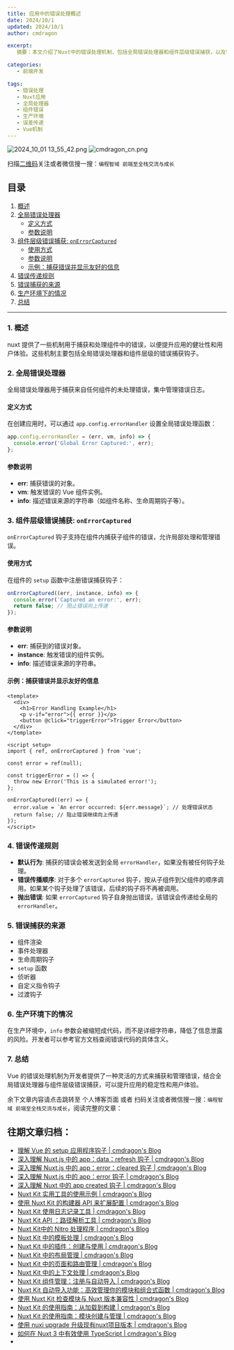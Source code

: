 ```yaml
---
title: 应用中的错误处理概述
date: 2024/10/1
updated: 2024/10/1
author: cmdragon

excerpt:
   摘要：本文介绍了Nuxt中的错误处理机制，包括全局错误处理器和组件层级错误捕获，以及错误传递规则和生产环境下的处理方式

categories:
   - 前端开发

tags:
   - 错误处理
   - Nuxt应用
   - 全局处理器
   - 组件错误
   - 生产环境
   - 误差传递
   - Vue机制
---
```


<img src="https://static.amd794.com/blog/images/2024_10_01 13_55_42.png@blog" title="2024_10_01 13_55_42.png" alt="2024_10_01 13_55_42.png"/>

<img src="https://api2.cmdragon.cn/upload/cmder/20250304_012821924.jpg" title="cmdragon_cn.png" alt="cmdragon_cn.png"/>


扫描[二维码](https://api2.cmdragon.cn/upload/cmder/20250304_012821924.jpg)关注或者微信搜一搜：`编程智域 前端至全栈交流与成长`



## 目录

1. [概述](#1-概述)
2. [全局错误处理器](#2-全球错误处理器)
   - [定义方式](#定义方式)
   - [参数说明](#参数说明)
3. [组件层级错误捕获: `onErrorCaptured`](#3-组件层级错误捕获-onerrorcaptured)
   - [使用方式](#使用方式)
   - [参数说明](#参数说明-1)
   - [示例：捕获错误并显示友好的信息](#示例捕获错误并显示友好的信息)
4. [错误传递规则](#4-错误传递规则)
5. [错误捕获的来源](#5-错误捕获的来源)
6. [生产环境下的情况](#6-生产环境下的情况)
7. [总结](#7-总结)

---

### 1. 概述

nuxt 提供了一些机制用于捕获和处理组件中的错误，以便提升应用的健壮性和用户体验。这些机制主要包括全局错误处理器和组件层级的错误捕获钩子。

### 2. 全局错误处理器

全局错误处理器用于捕获来自任何组件的未处理错误，集中管理错误日志。

#### 定义方式

在创建应用时，可以通过 `app.config.errorHandler` 设置全局错误处理函数：

```javascript
app.config.errorHandler = (err, vm, info) => {
  console.error('Global Error Captured:', err);
};
```

#### 参数说明

- **err**: 捕获错误的对象。
- **vm**: 触发错误的 Vue 组件实例。
- **info**: 描述错误来源的字符串（如组件名称、生命周期钩子等）。

### 3. 组件层级错误捕获: `onErrorCaptured`

`onErrorCaptured` 钩子支持在组件内捕获子组件的错误，允许局部处理和管理错误。

#### 使用方式

在组件的 `setup` 函数中注册错误捕获钩子：

```javascript
onErrorCaptured((err, instance, info) => {
  console.error('Captured an error:', err);
  return false; // 阻止错误向上传递
});
```

#### 参数说明

- **err**: 捕获到的错误对象。
- **instance**: 触发错误的组件实例。
- **info**: 描述错误来源的字符串。

#### 示例：捕获错误并显示友好的信息

```vue
<template>
  <div>
    <h1>Error Handling Example</h1>
    <p v-if="error">{{ error }}</p>
    <button @click="triggerError">Trigger Error</button>
  </div>
</template>

<script setup>
import { ref, onErrorCaptured } from 'vue';

const error = ref(null);

const triggerError = () => {
  throw new Error('This is a simulated error!');
};

onErrorCaptured((err) => {
  error.value = `An error occurred: ${err.message}`; // 处理错误状态
  return false; // 阻止错误继续向上传递
});
</script>
```

### 4. 错误传递规则

- **默认行为**: 捕获的错误会被发送到全局 `errorHandler`，如果没有被任何钩子处理。
- **错误传播顺序**: 对于多个 `errorCaptured` 钩子，按从子组件到父组件的顺序调用。如果某个钩子处理了该错误，后续的钩子将不再被调用。
- **抛出错误**: 如果 `errorCaptured` 钩子自身抛出错误，该错误会传递给全局的 `errorHandler`。

### 5. 错误捕获的来源

- 组件渲染
- 事件处理器
- 生命周期钩子
- `setup` 函数
- 侦听器
- 自定义指令钩子
- 过渡钩子

### 6. 生产环境下的情况

在生产环境中，`info` 参数会被缩短成代码，而不是详细字符串，降低了信息泄露的风险。开发者可以参考官方文档查阅错误代码的具体含义。

### 7. 总结

Vue 的错误处理机制为开发者提供了一种灵活的方式来捕获和管理错误，结合全局错误处理器与组件层级错误捕获，可以提升应用的稳定性和用户体验。


余下文章内容请点击跳转至 个人博客页面 或者 扫码关注或者微信搜一搜：`编程智域 前端至全栈交流与成长`，阅读完整的文章：

## 往期文章归档：

- [理解 Vue 的 setup 应用程序钩子 | cmdragon's Blog](https://blog.cmdragon.cn/posts/405db1302a23/)
- [深入理解 Nuxt.js 中的 app：data：refresh 钩子 | cmdragon's Blog](https://blog.cmdragon.cn/posts/6f0c4f34bc45/)
- [深入理解 Nuxt.js 中的 app：error：cleared 钩子 | cmdragon's Blog](https://blog.cmdragon.cn/posts/732d62232fb8/)
- [深入理解 Nuxt.js 中的 app：error 钩子 | cmdragon's Blog](https://blog.cmdragon.cn/posts/cb83a085e7a4/)
- [深入理解 Nuxt 中的 app created 钩子 | cmdragon's Blog](https://blog.cmdragon.cn/posts/188ad06ef45a/)
- [Nuxt Kit 实用工具的使用示例 | cmdragon's Blog](https://blog.cmdragon.cn/posts/a66da411afd2/)
- [使用 Nuxt Kit 的构建器 API 来扩展配置 | cmdragon's Blog](https://blog.cmdragon.cn/posts/f6e87c3cf111/)
- [Nuxt Kit 使用日志记录工具 | cmdragon's Blog](https://blog.cmdragon.cn/posts/37ad5a680e7d/)
- [Nuxt Kit API ：路径解析工具 | cmdragon's Blog](https://blog.cmdragon.cn/posts/441492dbf6ae/)
- [Nuxt Kit中的 Nitro 处理程序 | cmdragon's Blog](https://blog.cmdragon.cn/posts/2bd1fe409aca/)
- [Nuxt Kit 中的模板处理 | cmdragon's Blog](https://blog.cmdragon.cn/posts/4cf144d7b562/)
- [Nuxt Kit 中的插件：创建与使用 | cmdragon's Blog](https://blog.cmdragon.cn/posts/080baafc9cf0/)
- [Nuxt Kit 中的布局管理 | cmdragon's Blog](https://blog.cmdragon.cn/posts/1c99e3fc4fb0/)
- [Nuxt Kit 中的页面和路由管理 | cmdragon's Blog](https://blog.cmdragon.cn/posts/85c68e006ffc/)
- [Nuxt Kit 中的上下文处理 | cmdragon's Blog](https://blog.cmdragon.cn/posts/83b074b7a330/)
- [Nuxt Kit 组件管理：注册与自动导入 | cmdragon's Blog](https://blog.cmdragon.cn/posts/1097e357ea9a/)
- [Nuxt Kit 自动导入功能：高效管理你的模块和组合式函数 | cmdragon's Blog](https://blog.cmdragon.cn/posts/54548c5422db/)
- [使用 Nuxt Kit 检查模块与 Nuxt 版本兼容性 | cmdragon's Blog](https://blog.cmdragon.cn/posts/7739f2e3f502/)
- [Nuxt Kit 的使用指南：从加载到构建 | cmdragon's Blog](https://blog.cmdragon.cn/posts/89214487bbdc/)
- [Nuxt Kit 的使用指南：模块创建与管理 | cmdragon's Blog](https://blog.cmdragon.cn/posts/4dc052ff586b/)
- [使用 nuxi upgrade 升级现有nuxt项目版本 | cmdragon's Blog](https://blog.cmdragon.cn/posts/07ce67a781de/)
- [如何在 Nuxt 3 中有效使用 TypeScript | cmdragon's Blog](https://blog.cmdragon.cn/posts/cd079a58ef40/)
-


